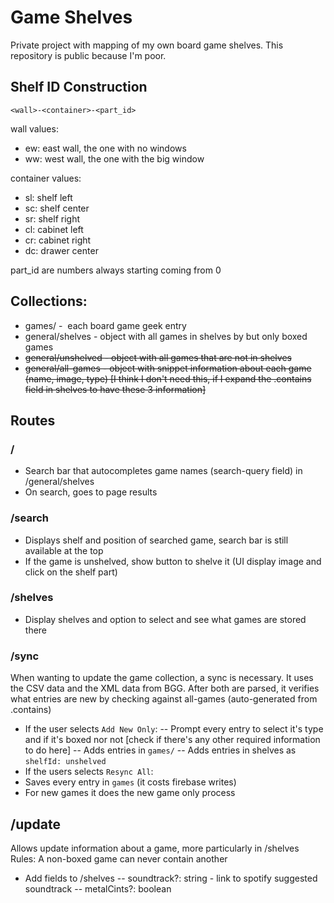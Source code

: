 # Game Shelves

Private project with mapping of my own board game shelves. This repository is public because I'm poor.

## Shelf ID Construction

`<wall>-<container>-<part_id>`

wall values:

- ew: east wall, the one with no windows
- ww: west wall, the one with the big window

container values:

- sl: shelf left
- sc: shelf center
- sr: shelf right
- cl: cabinet left
- cr: cabinet right
- dc: drawer center

part_id are numbers always starting coming from 0

## Collections:

- games/<game-id> -  each board game geek entry
- general/shelves - object with all games in shelves by <game-id> but only boxed games
- ~~general/unshelved - object with all games that are not in shelves~~
- ~~general/all-games - object with snippet information about each game (name, image, type) [I think I don't need this, if I expand the .contains field in shelves to have these 3 information]~~

## Routes

### /

- Search bar that autocompletes game names (search-query field) in /general/shelves
- On search, goes to page results

### /search

- Displays shelf and position of searched game, search bar is still available at the top
- If the game is unshelved, show button to shelve it (UI display image and click on the shelf part)

### /shelves

- Display shelves and option to select and see what games are stored there

### /sync

When wanting to update the game collection, a sync is necessary. It uses the CSV data and the XML data from BGG.
After both are parsed, it verifies what entries are new by checking against all-games (auto-generated from .contains)

- If the user selects `Add New Only`:
  -- Prompt every entry to select it's type and if it's boxed nor not [check if there's any other required information to do here]
  -- Adds entries in `games/`
  -- Adds entries in shelves as `shelfId: unshelved`
- If the users selects `Resync All`:
- Saves every entry in `games` (it costs firebase writes)
- For new games it does the new game only process

## /update

Allows update information about a game, more particularly in /shelves
Rules: A non-boxed game can never contain another

- Add fields to /shelves
  -- soundtrack?: string - link to spotify suggested soundtrack
  -- metalCints?: boolean
